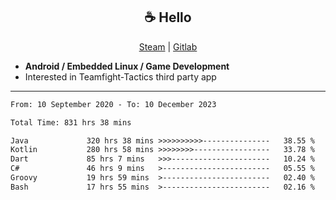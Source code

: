 <h2 align="center"> ☕ Hello </h2>

<p align="center">
  <a href="https://steamcommunity.com/id/Niforances/">Steam</a> |
  <a href="https://gitlab.com/niforances">Gitlab</a>
</p>

 - **Android / Embedded Linux / Game Development**
 - Interested in Teamfight-Tactics third party app

------

<!--START_SECTION:waka-->

```txt
From: 10 September 2020 - To: 10 December 2023

Total Time: 831 hrs 38 mins

Java             320 hrs 38 mins >>>>>>>>>>---------------   38.55 %
Kotlin           280 hrs 58 mins >>>>>>>>-----------------   33.78 %
Dart             85 hrs 7 mins   >>>----------------------   10.24 %
C#               46 hrs 9 mins   >------------------------   05.55 %
Groovy           19 hrs 59 mins  >------------------------   02.40 %
Bash             17 hrs 55 mins  >------------------------   02.16 %
```

<!--END_SECTION:waka-->
